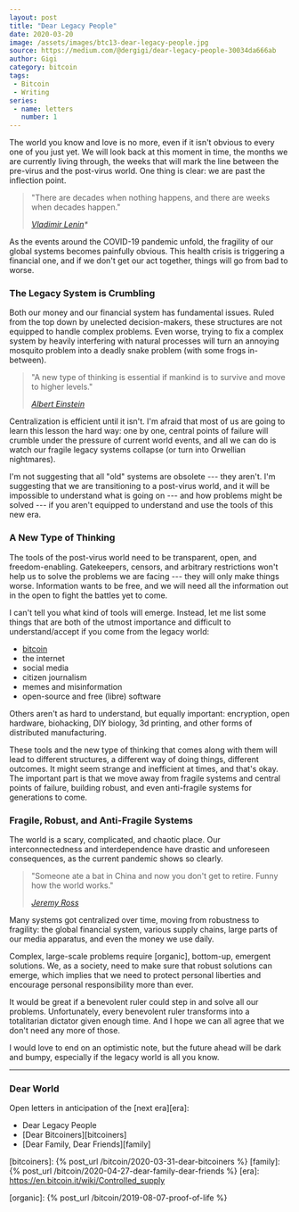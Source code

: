 ```yaml
---
layout: post
title: "Dear Legacy People"
date: 2020-03-20
image: /assets/images/btc13-dear-legacy-people.jpg
source: https://medium.com/@dergigi/dear-legacy-people-30034da666ab
author: Gigi
category: bitcoin
tags:
 - Bitcoin
 - Writing
series:
 - name: letters
   number: 1
---
```


The world you know and love is no more, even if it isn't obvious to
every one of you just yet. We will look back at this moment in time, the
months we are currently living through, the weeks that will mark the
line between the pre-virus and the post-virus world. One thing is clear:
we are past the inflection point.

> "There are decades when nothing happens, and there are weeks when
> decades happen."
>
> <cite>[Vladimir Lenin]\*</cite>

As the events around the COVID-19 pandemic unfold, the fragility of our
global systems becomes painfully obvious. This health crisis is
triggering a financial one, and if we don't get our act together, things
will go from bad to worse.

### The Legacy System is Crumbling

Both our money and our financial system has fundamental issues. Ruled
from the top down by unelected decision-makers, these structures are not
equipped to handle complex problems. Even worse, trying to fix a complex
system by heavily interfering with natural processes will turn an
annoying mosquito problem into a deadly snake problem (with some frogs
in-between).

> "A new type of thinking is essential if mankind is to survive and move
> to higher levels."
>
> <cite>[Albert Einstein]</cite>

Centralization is efficient until it isn't. I'm afraid that most of us
are going to learn this lesson the hard way: one by one, central points
of failure will crumble under the pressure of current world events, and
all we can do is watch our fragile legacy systems collapse (or turn into
Orwellian nightmares).

I'm not suggesting that all "old" systems are obsolete --- they aren't.
I'm suggesting that we are transitioning to a post-virus world, and it
will be impossible to understand what is going on --- and how problems
might be solved --- if you aren't equipped to understand and use the
tools of this new era.

### A New Type of Thinking

The tools of the post-virus world need to be transparent, open, and
freedom-enabling. Gatekeepers, censors, and arbitrary restrictions won't
help us to solve the problems we are facing --- they will only make
things worse. Information wants to be free, and we will need all the
information out in the open to fight the battles yet to come.

I can't tell you what kind of tools will emerge. Instead, let me list
some things that are both of the utmost importance and difficult to
understand/accept if you come from the legacy world:

-   [bitcoin]
-   the internet
-   social media
-   citizen journalism
-   memes and misinformation
-   open-source and free (libre) software

Others aren't as hard to understand, but equally important: encryption,
open hardware, biohacking, DIY biology, 3d printing, and other forms of
distributed manufacturing.

These tools and the new type of thinking that comes along with them will
lead to different structures, a different way of doing things, different
outcomes. It might seem strange and inefficient at times, and that's
okay. The important part is that we move away from fragile systems and
central points of failure, building robust, and even anti-fragile
systems for generations to come.

### Fragile, Robust, and Anti-Fragile Systems

The world is a scary, complicated, and chaotic place. Our
interconnectedness and interdependence have drastic and unforeseen
consequences, as the current pandemic shows so clearly.

> "Someone ate a bat in China and now you don't get to retire. Funny how
 the world works."
>
> <cite>[Jeremy Ross]</cite>

Many systems got centralized over time, moving from robustness to
fragility: the global financial system, various supply chains, large
parts of our media apparatus, and even the money we use daily.

Complex, large-scale problems require [organic], bottom-up, emergent
solutions. We, as a society, need to make sure that robust solutions can
emerge, which implies that we need to protect personal liberties and
encourage personal responsibility more than ever.

It would be great if a benevolent ruler could step in and solve all our
problems. Unfortunately, every benevolent ruler transforms into a
totalitarian dictator given enough time. And I hope we can all agree
that we don't need any more of those.

I would love to end on an optimistic note, but the future ahead will be
dark and bumpy, especially if the legacy world is all you know.

---

### Dear World

Open letters in anticipation of the [next era][era]:

- Dear Legacy People
- [Dear Bitcoiners][bitcoiners]
- [Dear Family, Dear Friends][family]

[bitcoiners]: {% post_url /bitcoin/2020-03-31-dear-bitcoiners %}
[family]: {% post_url /bitcoin/2020-04-27-dear-family-dear-friends %}
[era]: https://en.bitcoin.it/wiki/Controlled_supply

[bitcoin]: https://bitcoin-resources.com

[Vladimir Lenin]: https://en.wikiquote.org/wiki/Vladimir_Lenin#Misattributed
[Albert Einstein]: https://web.archive.org/web/20140622171150/http://www.turnthetide.info/id54.htm
[Jeremy Ross]: https://twitter.com/jebus911/status/1237092755622502406?s=20

[organic]: {% post_url /bitcoin/2019-08-07-proof-of-life %}
